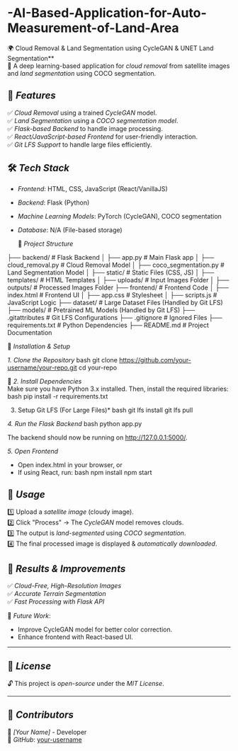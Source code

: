 # -AI-Based-Application-for-Auto-Measurement-of-Land-Area

🌍 Cloud Removal & Land Segmentation using CycleGAN & UNET Land Segmentation**  
🚀 A deep learning-based application for *cloud removal* from satellite images and *land segmentation* using COCO segmentation.  

## 📌 *Features*  
✅ *Cloud Removal* using a trained *CycleGAN* model.  
✅ *Land Segmentation* using a *COCO segmentation model*.  
✅ *Flask-based Backend* to handle image processing.  
✅ *React/JavaScript-based Frontend* for user-friendly interaction.  
✅ *Git LFS Support* to handle large files efficiently.  
## 🛠 *Tech Stack*  
- *Frontend*: HTML, CSS, JavaScript (React/VanillaJS)  
- *Backend*: Flask (Python)  
- *Machine Learning Models*: PyTorch (CycleGAN), COCO segmentation  
- *Database*: N/A (File-based storage)  

  📂 *Project Structure*  

├── backend/                    # Flask Backend
│   ├── app.py                   # Main Flask app
│   ├── cloud_removal.py         # Cloud Removal Model
│   ├── coco_segmentation.py     # Land Segmentation Model
│   ├── static/                  # Static Files (CSS, JS)
│   ├── templates/               # HTML Templates
│   ├── uploads/                 # Input Images Folder
│   ├── outputs/                 # Processed Images Folder
├── frontend/                   # Frontend Code
│   ├── index.html               # Frontend UI
│   ├── app.css                  # Stylesheet
│   ├── scripts.js               # JavaScript Logic
├── dataset/                    # Large Dataset Files (Handled by Git LFS)
├── models/                     # Pretrained ML Models (Handled by Git LFS)
├── .gitattributes               # Git LFS Configurations
├── .gitignore                   # Ignored Files
├── requirements.txt             # Python Dependencies
├── README.md                    # Project Documentation

🚀 *Installation & Setup*  

*1. Clone the Repository*
bash
git clone https://github.com/your-username/your-repo.git
cd your-repo


🔹 *2. Install Dependencies*  
Make sure you have Python 3.x installed. Then, install the required libraries:  
bash
pip install -r requirements.txt


3. Setup Git LFS (For Large Files)*
bash
git lfs install
git lfs pull


 *4. Run the Flask Backend*
bash
python app.py

The backend should now be running on http://127.0.0.1:5000/.

 *5. Open Frontend*
- Open index.html in your browser, or  
- If using React, run:
bash
npm install
npm start

## 📸 *Usage*  
1️⃣ Upload a *satellite image* (cloudy image).  
2️⃣ Click "Process" → The *CycleGAN* model removes clouds.  
3️⃣ The output is *land-segmented* using *COCO segmentation*.  
4️⃣ The final processed image is displayed & *automatically downloaded*.  

## 🎯 *Results & Improvements*  
✅ *Cloud-Free, High-Resolution Images*  
✅ *Accurate Terrain Segmentation*  
✅ *Fast Processing with Flask API*  

🔹 *Future Work*:  
- Improve CycleGAN model for better color correction.  
- Enhance frontend with React-based UI.  

---

## 📜 *License*  
🔓 This project is *open-source* under the *MIT License*.  

---

## 🙌 *Contributors*  
👤 *[Your Name]* - Developer  
🔗 *GitHub*: [your-username](https://github.com/your-username)
